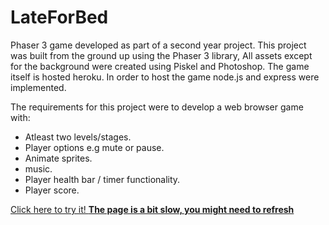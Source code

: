 # LateForBed
Phaser 3 game developed as part of a second year project. This project was built from the ground up using the Phaser 3 library, All assets except for the background were created using Piskel and Photoshop. The game itself is hosted heroku. In order to host the game node.js and express were implemented. 

The requirements for this project were to develop a web browser game with:
- Atleast two levels/stages.
- Player options e.g mute or pause.
- Animate sprites.
- music.
- Player health bar / timer functionality.
- Player score.

[Click here to try it! **The page is a bit slow, you might need to refresh**](https://lateforbed.herokuapp.com/)

